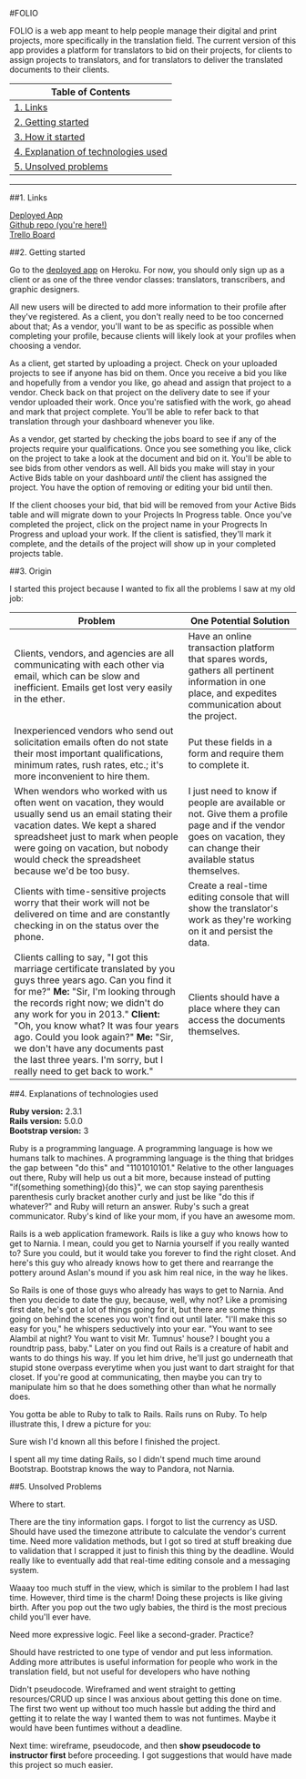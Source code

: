 #FOLIO 

FOLIO is a web app meant to help people manage their digital and print projects, 
more specifically in the translation field. The current version of this app provides a 
platform for translators to bid on their projects, for clients to assign projects to 
translators, and for translators to deliver the translated documents to their clients.

|Table of Contents|
|-----------------|
|[1. Links](#links)|
|[2. Getting started](#get-started)|
|[3. How it started](#origin)|
|[4. Explanation of technologies used](#tools)|
|[5. Unsolved problems](#problems)|

<hr>

##<a name="links">1. Links</a>

[1]: https://translate-app-v1.herokuapp.com/

[Deployed App][1]  
[Github repo (you're here!)](https://github.com/winniecluk/translate_app_v1)  
[Trello Board](https://trello.com/b/qN2I2rkg/folio)

##<a name="get-started">2. Getting started</a>

Go to the [deployed app][1] on Heroku. For now, you should only sign up as a client or as one of the three vendor classes: translators, transcribers, and graphic designers.

All new users will be directed to add more information to their profile after 
they've registered. As a client, you don't really need to be too concerned about that; 
As a vendor, you'll want to be as specific as possible when completing your profile, 
because clients will likely look at your profiles when choosing a vendor.

As a client, get started by uploading a project. Check on your uploaded projects to 
see if anyone has bid on them. Once you receive a bid you like and hopefully from a 
vendor you like, go ahead and assign that project to a vendor. Check back on that 
project on the delivery date to see if your vendor uploaded their work. Once you're 
satisfied with the work, go ahead and mark that project complete. You'll be able to 
refer back to that translation through your dashboard whenever you like.

As a vendor, get started by checking the jobs board to see if any of the projects 
require your qualifications. Once you see something you like, click on the project to 
take a look at the document and bid on it. You'll be able to see bids from other vendors as well. All bids you make will stay in your Active Bids table on your dashboard *until* the client has assigned the project. You have the option of removing or editing your bid until then.

If the client chooses your bid, that bid will be removed from your Active Bids table and will 
migrate down to your Projects In Progress table. Once you've completed the project, click on the 
project name in your Progrects In Progress and upload your work. If the client is satisfied, they'll mark it complete, and the details of the project will show up in your completed projects table.

##<a name="origin">3. Origin</a>

I started this project because I wanted to fix all the problems I saw at my old job:

|Problem|One Potential Solution|
|-------|----------------------|
|Clients, vendors, and agencies are all communicating with each other via email, which can be slow and inefficient. Emails get lost very easily in the ether.|Have an online transaction platform that spares words, gathers all pertinent information in one place, and expedites communication about the project.|
|Inexperienced vendors who send out solicitation emails often do not state their most important qualifications, minimum rates, rush rates, etc.; it's more inconvenient to hire them. | Put these fields in a form and require them to complete it.|
|When wendors who worked with us often went on vacation, they would usually send us an email stating their vacation dates. We kept a shared spreadsheet just to mark when people were going on vacation, but nobody would check the spreadsheet because we'd be too busy.|I just need to know if people are available or not. Give them a profile page and if the vendor goes on vacation, they can change their available status themselves.|
|Clients with time-sensitive projects worry that their work will not be delivered on time and are constantly checking in on the status over the phone.|Create a real-time editing console that will show the translator's work as they're working on it and persist the data.|
|Clients calling to say, "I got this marriage certificate translated by you guys three years ago. Can you find it for me?" **Me:** "Sir, I'm looking through the records right now; we didn't do any work for you in 2013."  **Client:** "Oh, you know what? It was four years ago. Could you look again?"  **Me:** "Sir, we don't have any documents past the last three years. I'm sorry, but I really need to get back to work."|Clients should have a place where they can access the documents themselves.|

##<a name="tools">4. Explanations of technologies used</a>

**Ruby version:** 2.3.1  
**Rails version:** 5.0.0  
**Bootstrap version:** 3

Ruby is a programming language. A programming language is how we 
humans talk to machines. A programming language is the thing that bridges 
the gap between "do this" and "1101010101." Relative to the other languages out there, 
Ruby will help us out a bit more, because instead of putting "if(something something){do this}", we can stop saying parenthesis parenthesis curly bracket another curly and just be like "do this if whatever?" and Ruby will return an answer. Ruby's such a great communicator. Ruby's kind of like your mom, if you have an awesome mom.

Rails is a web application framework. Rails is like a guy who knows how to 
get to Narnia. I mean, could you get to Narnia yourself if you really wanted to? 
Sure you could, but it would take you forever to find the right closet. And here's 
this guy who already knows how to get there and rearrange the pottery around Aslan's mound 
if you ask him real nice, in the way he likes.

So Rails is one of those guys who already has ways to get to Narnia. 
And then you decide to date the guy, because, well, why not? Like a promising first date,
he's got a lot of things going for it, but there are some things 
going on behind the scenes you won't find out until later. "I'll make this so easy for you," he whispers seductively into your ear. "You want to see Alambil at night? You want to visit Mr. Tumnus' house? I bought you a roundtrip pass, baby." Later on you find out Rails is a creature of habit and wants to do things his way. If you let him drive, he'll just go underneath that stupid stone overpass everytime when you just want to dart straight for that closet. If you're good at communicating, then maybe you can try to manipulate him so that he does something 
other than what he normally does.

You gotta be able to Ruby to talk to Rails. Rails runs on Ruby. To help illustrate this, I drew a picture for you: 


Sure wish I'd known all this before I finished the project.

I spent all my time dating Rails, so I didn't spend much time around Bootstrap. 
Bootstrap knows the way to Pandora, not Narnia. 


##<a name="problems">5. Unsolved Problems</a>

Where to start.

There are the tiny information gaps. I forgot to list the currency as USD. Should have used the timezone attribute to calculate the vendor's current time. Need more validation methods, but I got 
so tired at stuff breaking due to validation that I scrapped it just to finish this thing by the deadline. Would really like to eventually add that real-time editing console and a messaging system.

Waaay too much stuff in the view, which is similar to the problem I had last time. However, third time is the charm! Doing these projects is like giving birth. After you pop out the two ugly babies, the third is the most precious child you'll ever have.

Need more expressive logic. Feel like a second-grader. Practice?

Should have restricted to one type of vendor and put less information. Adding more attributes is useful information for people who work in the translation field, but not useful for developers who have nothing

Didn't pseudocode. Wireframed and went straight to getting resources/CRUD up since I was anxious about getting this done on time. The first two went up without too much hassle but adding the third and getting it to relate the way I wanted them to was not funtimes. Maybe it would have been funtimes without a deadline.

Next time: wireframe, pseudocode, and then **show pseudocode to instructor first** before proceeding. I got suggestions that would have made this project so much easier.
